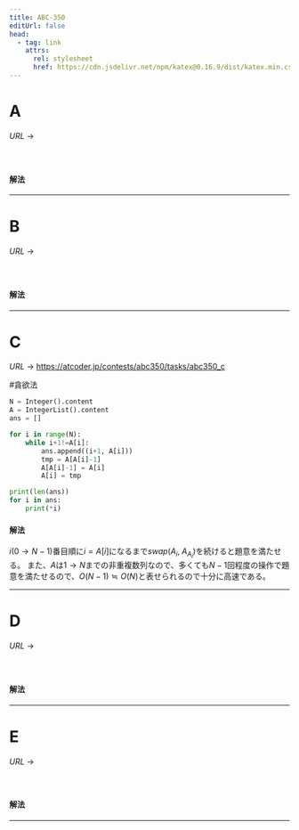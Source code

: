 ```yaml
---
title: ABC-350
editUrl: false
head:
  - tag: link
    attrs:
      rel: stylesheet
      href: https://cdn.jsdelivr.net/npm/katex@0.16.9/dist/katex.min.css
---
```


# A

$URL\:\to$

#

```python
```

#### 解法

***

# B

$URL\:\to$

#

```python
```

#### 解法

***

# C

$URL\:\to$ <https://atcoder.jp/contests/abc350/tasks/abc350_c>

\#貪欲法

```python
N = Integer().content
A = IntegerList().content
ans = []

for i in range(N):
	while i+1!=A[i]:
		ans.append((i+1, A[i]))
		tmp = A[A[i]-1]
		A[A[i]-1] = A[i]
		A[i] = tmp

print(len(ans))
for i in ans:
	print(*i)
```

#### 解法

$i(0 \to N-1)$番目順に$i=A[i]$になるまで$swap(A_{i},\; A_{A_{i}})$を続けると題意を満たせる。
また、$A$は$1 \to N$までの非重複数列なので、多くても$N-1$回程度の操作で題意を満たせるので、$O(N-1)\fallingdotseq O(N)$と表せられるので十分に高速である。

***

# D

$URL\:\to$

#

```python
```

#### 解法

***

# E

$URL\:\to$

#

```python
```

#### 解法

***
